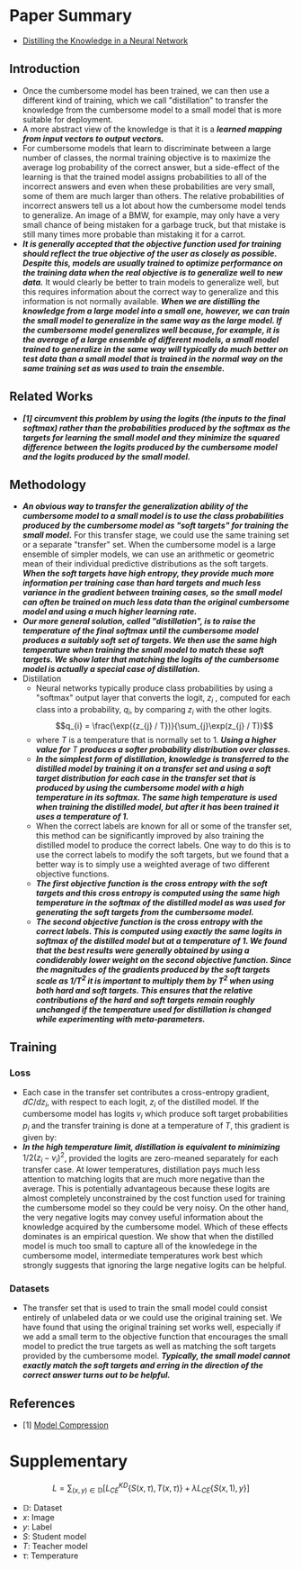 # Paper Summary
- [Distilling the Knowledge in a Neural Network](https://arxiv.org/pdf/1503.02531.pdf)
## Introduction
- Once the cumbersome model has been trained, we can then use a different kind of training, which we call "distillation" to transfer the knowledge from the cumbersome model to a small model that is more suitable for deployment.
- A more abstract view of the knowledge is that it is a ***learned mapping from input vectors to output vectors.***
- For cumbersome models that learn to discriminate between a large number of classes, the normal training objective is to maximize the average log probability of the correct answer, but a side-effect of the learning is that the trained model assigns probabilities to all of the incorrect answers and even when these probabilities are very small, some of them are much larger than others. The relative probabilities of incorrect answers tell us a lot about how the cumbersome model tends to generalize. An image of a BMW, for example, may only have a very small chance of being mistaken for a garbage truck, but that mistake is still many times more probable than mistaking it for a carrot.
- ***It is generally accepted that the objective function used for training should reflect the true objective of the user as closely as possible. Despite this, models are usually trained to optimize performance on the training data when the real objective is to generalize well to new data.*** It would clearly be better to train models to generalize well, but this requires information about the correct way to generalize and this information is not normally available. ***When we are distilling the knowledge from a large model into a small one, however, we can train the small model to generalize in the same way as the large model. If the cumbersome model generalizes well because, for example, it is the average of a large ensemble of different models, a small model trained to generalize in the same way will typically do much better on test data than a small model that is trained in the normal way on the same training set as was used to train the ensemble.***
## Related Works
- ***[1] circumvent this problem by using the logits (the inputs to the final softmax) rather than the probabilities produced by the softmax as the targets for learning the small model and they minimize the squared difference between the logits produced by the cumbersome model and the logits produced by the small model.***
## Methodology
- ***An obvious way to transfer the generalization ability of the cumbersome model to a small model is to use the class probabilities produced by the cumbersome model as "soft targets" for training the small model.*** For this transfer stage, we could use the same training set or a separate "transfer" set. When the cumbersome model is a large ensemble of simpler models, we can use an arithmetic or geometric mean of their individual predictive distributions as the soft targets. ***When the soft targets have high entropy, they provide much more information per training case than hard targets and much less variance in the gradient between training cases, so the small model can often be trained on much less data than the original cumbersome model and using a much higher learning rate.***
- ***Our more general solution, called "distillation", is to raise the temperature of the final softmax until the cumbersome model produces a suitably soft set of targets. We then use the same high temperature when training the small model to match these soft targets. We show later that matching the logits of the cumbersome model is actually a special case of distillation.***
- Distillation
    - Neural networks typically produce class probabilities by using a "softmax" output layer that converts the logit, $z_{i}$ , computed for each class into a probability, $q_{i}$, by comparing $z_{i}$ with the other logits.
    $$q_{i} = \frac{\exp({z_{j} / T})}{\sum_{j}\exp(z_{j} / T)}$$
    - where $T$ is a temperature that is normally set to $1$. ***Using a higher value for*** $T$ ***produces a softer probability distribution over classes.***
    - ***In the simplest form of distillation, knowledge is transferred to the distilled model by training it on a transfer set and using a soft target distribution for each case in the transfer set that is produced by using the cumbersome model with a high temperature in its softmax. The same high temperature is used when training the distilled model, but after it has been trained it uses a temperature of 1.***
    - When the correct labels are known for all or some of the transfer set, this method can be significantly improved by also training the distilled model to produce the correct labels. One way to do this is to use the correct labels to modify the soft targets, but we found that a better way is to simply use a weighted average of two different objective functions.
    - ***The first objective function is the cross entropy with the soft targets and this cross entropy is computed using the same high temperature in the softmax of the distilled model as was used for generating the soft targets from the cumbersome model.***
    - ***The second objective function is the cross entropy with the correct labels. This is computed using exactly the same logits in softmax of the distilled model but at a temperature of 1. We found that the best results were generally obtained by using a condiderably lower weight on the second objective function. Since the magnitudes of the gradients produced by the soft targets scale as $1 / T^{2}$ it is important to multiply them by $T^{2}$ when using both hard and soft targets. This ensures that the relative contributions of the hard and soft targets remain roughly unchanged if the temperature used for distillation is changed while experimenting with meta-parameters.***
## Training
### Loss
- Each case in the transfer set contributes a cross-entropy gradient, $dC / dz_{i}$, with respect to each logit, $z_{i}$ of the distilled model. If the cumbersome model has logits $v_{i}$ which produce soft target probabilities $p_{i}$ and the transfer training is done at a temperature of $T$, this gradient is given by:
- ***In the high temperature limit, distillation is equivalent to minimizing*** $1/2(z_{i} − v_{i})^{2}$, provided the logits are zero-meaned separately for each transfer case. At lower temperatures, distillation pays much less attention to matching logits that are much more negative than the average. This is potentially advantageous because these logits are almost completely unconstrained by the cost function used for training the cumbersome model so they could be very noisy. On the other hand, the very negative logits may convey useful information about the knowledge acquired by the cumbersome model. Which of these effects dominates is an empirical question. We show that when the distilled model is much too small to capture all of the knowledege in the cumbersome model, intermediate temperatures work best which strongly suggests that ignoring the large negative logits can be helpful.
### Datasets
- The transfer set that is used to train the small model could consist entirely of unlabeled data or we could use the original training set. We have found that using the original training set works well, especially if we add a small term to the objective function that encourages the small model to predict the true targets as well as matching the soft targets provided by the cumbersome model. ***Typically, the small model cannot exactly match the soft targets and erring in the direction of the correct answer turns out to be helpful.***
## References
- [1] [Model Compression](http://www.cs.cornell.edu/~caruana/compression.kdd06.pdf)

# Supplementary
$$L = \sum_{(x, y) \in \mathbb{D}} \bigg[L^{KD}_{CE}\big\{S(x, \tau), T(x, \tau)\big\} + \lambda L_{CE}\big\{S(x, 1), y\big\}\bigg]$$
- $\mathbb{D}$: Dataset
- $x$: Image
- $y$: Label
- $S$: Student model
- $T$: Teacher model
- $\tau$: Temperature
